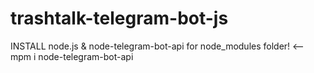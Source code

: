 # trashtalk-telegram-bot-js
INSTALL node.js & node-telegram-bot-api for node_modules folder! <-- mpm i node-telegram-bot-api

